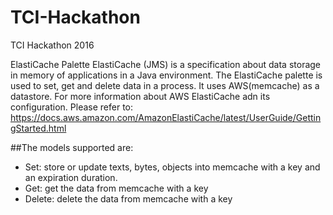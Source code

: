 # TCI-Hackathon
TCI Hackathon 2016


ElastiCache Palette
ElastiCache (JMS) is a specification about data storage in memory of applications in a Java environment. The ElastiCache palette is used to set, get and delete data in a process. It uses AWS(memcache) as a datastore.
For more information about AWS ElastiCache adn its configuration. Please refer to:
https://docs.aws.amazon.com/AmazonElastiCache/latest/UserGuide/GettingStarted.html

##The models supported are:

 * Set: store or update texts, bytes, objects into memcache with a key and an expiration duration.
 * Get: get the data from memcache with a key
 * Delete: delete the data from memcache with a key


